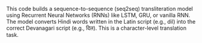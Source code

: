 This code builds a sequence-to-sequence (seq2seq) transliteration model using Recurrent Neural Networks (RNNs) like LSTM, GRU, or vanilla RNN. 
The model converts Hindi words written in the Latin script (e.g., dil) into the correct Devanagari script (e.g., दिल).
This is a character-level translation task.
